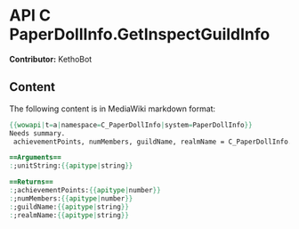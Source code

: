 # API C PaperDollInfo.GetInspectGuildInfo

**Contributor:** KethoBot

## Content

The following content is in MediaWiki markdown format:

```mediawiki
{{wowapi|t=a|namespace=C_PaperDollInfo|system=PaperDollInfo}}
Needs summary.
 achievementPoints, numMembers, guildName, realmName = C_PaperDollInfo.GetInspectGuildInfo(unitString)

==Arguments==
:;unitString:{{apitype|string}}

==Returns==
:;achievementPoints:{{apitype|number}}
:;numMembers:{{apitype|number}}
:;guildName:{{apitype|string}}
:;realmName:{{apitype|string}}
```